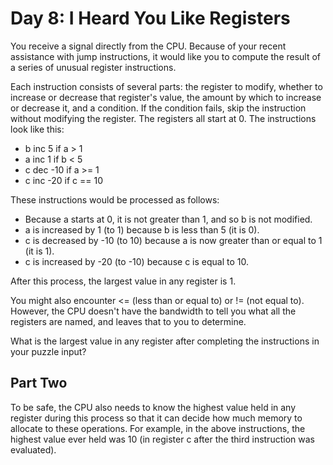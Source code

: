 # Day 8: I Heard You Like Registers

You receive a signal directly from the CPU. Because of your recent assistance with
jump instructions, it would like you to compute the result of a series of unusual
register instructions.

Each instruction consists of several parts: the register to modify, whether to
increase or decrease that register's value, the amount by which to increase or
decrease it, and a condition. If the condition fails, skip the instruction without
modifying the register. The registers all start at 0. The instructions look like
this:
- b inc 5 if a > 1
- a inc 1 if b < 5
- c dec -10 if a >= 1
- c inc -20 if c == 10

These instructions would be processed as follows:
- Because a starts at 0, it is not greater than 1, and so b is not modified.
- a is increased by 1 (to 1) because b is less than 5 (it is 0).
- c is decreased by -10 (to 10) because a is now greater than or equal to 1 (it is 1).
- c is increased by -20 (to -10) because c is equal to 10.

After this process, the largest value in any register is 1.

You might also encounter <= (less than or equal to) or != (not equal to). However,
the CPU doesn't have the bandwidth to tell you what all the registers are named,
and leaves that to you to determine.

What is the largest value in any register after completing the instructions in
your puzzle input?


## Part Two

To be safe, the CPU also needs to know the highest value held in any register during
this process so that it can decide how much memory to allocate to these operations.
For example, in the above instructions, the highest value ever held was 10 (in register
c after the third instruction was evaluated).
